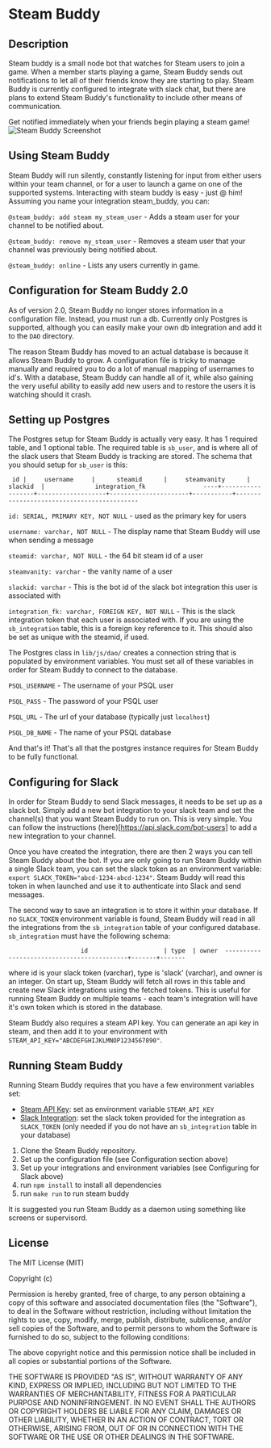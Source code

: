 # Steam Buddy

## Description
Steam buddy is a small node bot that watches for Steam users to join a game. When a member starts playing a game, Steam Buddy sends out notifications to let all of their friends know they are starting to play. Steam Buddy is currently configured to integrate with slack chat, but there are plans to extend Steam Buddy's functionality to include other means of communication.

Get notified immediately when your friends begin playing a steam game!
![Steam Buddy Screenshot](/img/steam_buddy.png)

## Using Steam Buddy
Steam Buddy will run silently, constantly listening for input from either users within your team channel, or for a user to launch a game on one of the supported systems. Interacting with steam buddy is easy - just @ him! Assuming you name your integration steam_buddy, you can:

`@steam_buddy: add steam my_steam_user` - Adds a steam user for your channel to be notified about.

`@steam_buddy: remove my_steam_user` - Removes a steam user that your channel was previously being notified about.

`@steam_buddy: online` - Lists any users currently in game.

## Configuration for Steam Buddy 2.0
As of version 2.0, Steam Buddy no longer stores information in a configuration file. Instead, you must run a db. Currently only Postgres is supported, although you can easily make your own db integration and add it to the `DAO` directory.

The reason Steam Buddy has moved to an actual database is because it allows Steam Buddy to grow. A configuration file is tricky to manage manually and required you to do a lot of manual mapping of usernames to id's. With a database, Steam Buddy can handle all of it, while also gaining the very useful ability to easily add new users and to restore the users it is watching should it crash.

## Setting up Postgres
The Postgres setup for Steam Buddy is actually very easy. It has 1 required table, and 1 optional table. The required table is `sb_user`, and is where all of the slack users that Steam Buddy is tracking are stored. The schema that you should setup for `sb_user` is this:

` id |     username     |      steamid      |     steamvanity      |  slackid  |              integration_fk               
----+------------------+-------------------+----------------------+-----------+-------------------------------------------`


`id: SERIAL, PRIMARY KEY, NOT NULL` - used as the primary key for users

`username: varchar, NOT NULL` - The display name that Steam Buddy will use when sending a message

`steamid: varchar, NOT NULL` - the 64 bit steam id of a user

`steamvanity: varchar` - the vanity name of a user

`slackid: varchar` - This is the bot id of the slack bot integration this user is associated with

`integration_fk: varchar, FOREIGN KEY, NOT NULL` - This is the slack integration token that each user is associated with. If you are using the `sb_integration` table, this is a foreign key reference to it. This should also be set as unique with the steamid, if used.

The Postgres class in `lib/js/dao/` creates a connection string that is populated by environment variables. You must set all of these variables in order for Steam Buddy to connect to the database.

`PSQL_USERNAME` - The username of your PSQL user

`PSQL_PASS` - The password of your PSQL user

`PSQL_URL` - The url of your database (typically just `localhost`)

`PSQL_DB_NAME` - The name of your PSQL database

And that's it! That's all that the postgres instance requires for Steam Buddy to be fully functional.

## Configuring for Slack
In order for Steam Buddy to send Slack messages, it needs to be set up as a slack bot. Simply add a new bot integration to your slack team and set the channel(s) that you want Steam Buddy to run on. This is very simple. You can follow the instructions (here)[https://api.slack.com/bot-users] to add a new integration to your channel.

Once you have created the integration, there are then 2 ways you can tell Steam Buddy about the bot. If you are only going to run Steam Buddy within a single Slack team, you can set the slack token as an environment variable: `export SLACK_TOKEN="abcd-1234-abcd-1234"`. Steam Buddy will read this token in when launched and use it to authenticate into Slack and send messages.

The second way to save an integration is to store it within your database. If no `SLACK_TOKEN` environment variable is found, Steam Buddy will read in all the integrations from the `sb_integration` table of your configured database. `sb_integration` must have the following schema:

`                    id                     | type  | owner 
-------------------------------------------+-------+-------`

where id is your slack token (varchar), type is 'slack' (varchar), and owner is an integer. On start up, Steam Buddy will fetch all rows in this table and create new Slack integrations using the fetched tokens. This is useful for running Steam Buddy on multiple teams - each team's integration will have it's own token which is stored in the database.

Steam Buddy also requires a steam API key. You can generate an api key in steam, and then add it to your environment with `STEAM_API_KEY="ABCDEFGHIJKLMNOP1234567890"`.

## Running Steam Buddy
Running Steam Buddy requires that you have a few environment variables set:
* [Steam API Key](http://steamcommunity.com/dev/registerkey): set as environment variable `STEAM_API_KEY`
* [Slack Integration](https://api.slack.com/bot-users): set the slack token provided for the integration as `SLACK_TOKEN` (only needed if you do not have an `sb_integration` table in your database)

1. Clone the Steam Buddy repository.
2. Set up the configuration file (see Configuration section above)
3. Set up your integrations and environment variables (see Configuring for Slack above)
4. run `npm install` to install all dependencies
5. run `make run` to run steam buddy

It is suggested you run Steam Buddy as a daemon using something like screens or supervisord.

## License
The MIT License (MIT)

Copyright (c) <year> <copyright holders>

Permission is hereby granted, free of charge, to any person obtaining a copy
of this software and associated documentation files (the "Software"), to deal
in the Software without restriction, including without limitation the rights
to use, copy, modify, merge, publish, distribute, sublicense, and/or sell
copies of the Software, and to permit persons to whom the Software is
furnished to do so, subject to the following conditions:

The above copyright notice and this permission notice shall be included in
all copies or substantial portions of the Software.

THE SOFTWARE IS PROVIDED "AS IS", WITHOUT WARRANTY OF ANY KIND, EXPRESS OR
IMPLIED, INCLUDING BUT NOT LIMITED TO THE WARRANTIES OF MERCHANTABILITY,
FITNESS FOR A PARTICULAR PURPOSE AND NONINFRINGEMENT. IN NO EVENT SHALL THE
AUTHORS OR COPYRIGHT HOLDERS BE LIABLE FOR ANY CLAIM, DAMAGES OR OTHER
LIABILITY, WHETHER IN AN ACTION OF CONTRACT, TORT OR OTHERWISE, ARISING FROM,
OUT OF OR IN CONNECTION WITH THE SOFTWARE OR THE USE OR OTHER DEALINGS IN
THE SOFTWARE.
